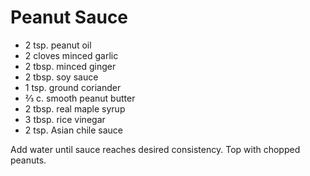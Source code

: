 # Peanut Sauce

- 2 tsp. peanut oil
- 2 cloves minced garlic
- 2 tbsp. minced ginger
- 2 tbsp. soy sauce
- 1 tsp. ground coriander
- ⅔ c. smooth peanut butter
- 2 tbsp. real maple syrup
- 3 tbsp. rice vinegar
- 2 tsp. Asian chile sauce

Add water until sauce reaches desired consistency. Top with chopped peanuts.
